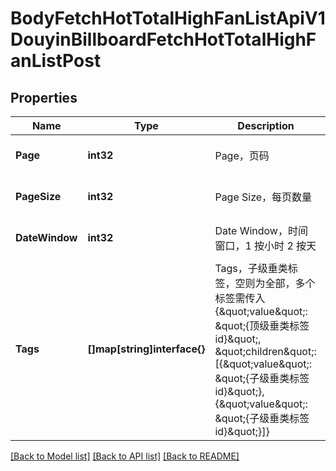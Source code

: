 # BodyFetchHotTotalHighFanListApiV1DouyinBillboardFetchHotTotalHighFanListPost

## Properties

Name | Type | Description | Notes
------------ | ------------- | ------------- | -------------
**Page** | **int32** | Page，页码 | [optional] [default to 1]
**PageSize** | **int32** | Page Size，每页数量 | [optional] [default to 10]
**DateWindow** | **int32** | Date Window，时间窗口，1 按小时 2 按天 | [optional] [default to 24]
**Tags** | **[]map[string]interface{}** | Tags，子级垂类标签，空则为全部，多个标签需传入{\&quot;value\&quot;: \&quot;{顶级垂类标签id}\&quot;, \&quot;children\&quot;: [{\&quot;value\&quot;: \&quot;{子级垂类标签id}\&quot;}, {\&quot;value\&quot;: \&quot;{子级垂类标签id}\&quot;}]} | [optional] 

[[Back to Model list]](../README.md#documentation-for-models) [[Back to API list]](../README.md#documentation-for-api-endpoints) [[Back to README]](../README.md)


